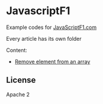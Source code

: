 # JavascriptF1
Example codes for [JavaScriptF1.com](https://javascriptf1.com)

Every article has its own folder

Content:
- [Remove element from an array](https://javascriptf1.com/how-to/remove-element-from-array)

## License
Apache 2
